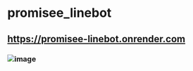 # promisee_linebot

## https://promisee-linebot.onrender.com

### ![image](https://github.com/enpitut2023/promisee_linebot/assets/80336703/488fa89f-30b2-45ed-ba23-2a0023213afd)

